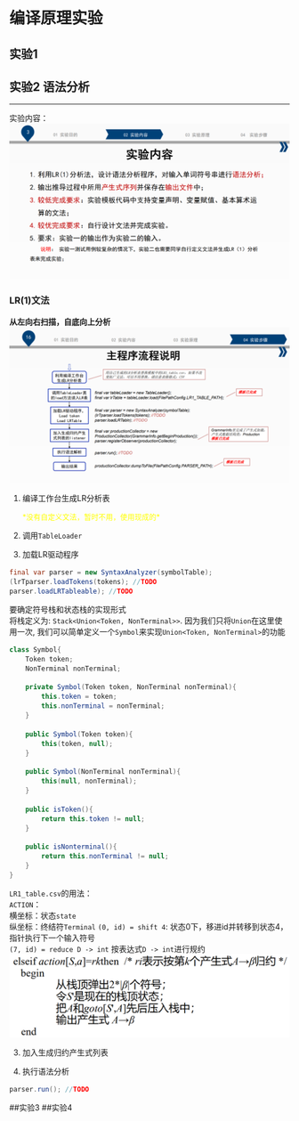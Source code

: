 # 编译原理实验
## 实验1
## 实验2 语法分析
___
实验内容：
![实验内容](img/实验内容.png)
### LR(1)文法
**从左向右扫描，自底向上分析**
![主程序流程](img/mainstep.png)
1. 编译工作台生成LR分析表  

   <font color=yellow size = 2>  
   *没有自定义文法，暂时不用，使用现成的*
   </font>

2. 调用`TableLoader`

2. 加载LR驱动程序
``` java
final var parser = new SyntaxAnalyzer(symbolTable);
(lrTparser.loadTokens(tokens); //TODO
parser.loadLRTableable); //TODO
```
要确定符号栈和状态栈的实现形式  
将栈定义为: `Stack<Union<Token, NonTerminal>>`. 
因为我们只将`Union`在这里使用一次, 我们可以简单定义一个`Symbol`来实现`Union<Token, NonTerminal>`的功能
``` java
class Symbol{
    Token token;
    NonTerminal nonTerminal;

    private Symbol(Token token, NonTerminal nonTerminal){
        this.token = token;
        this.nonTerminal = nonTerminal;
    }

    public Symbol(Token token){
        this(token, null);
    }

    public Symbol(NonTerminal nonTerminal){
        this(null, nonTerminal);
    }

    public isToken(){
        return this.token != null;
    }

    public isNonterminal(){
        return this.nonTerminal != null;
    }
}
```

`LR1_table.csv`的用法：  
`ACTION`：  
横坐标：状态`state`  
纵坐标：终结符`Terminal`
`(0, id) = shift 4`: 状态0下，移进id并转移到状态4，指针执行下一个输入符号  
`(7, id) = reduce D -> int` 按表达式`D -> int`进行规约
![](img/LR.png)

3. 加入生成归约产生式列表


4. 执行语法分析
``` java
parser.run(); //TODO
```
##实验3
##实验4
